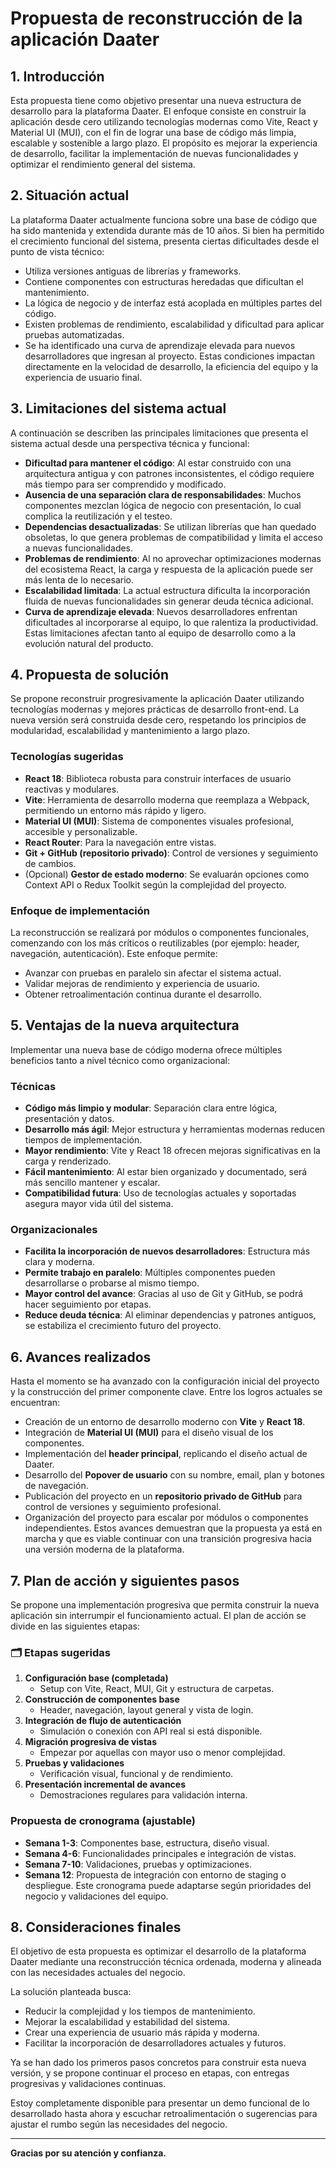 # Propuesta de reconstrucción de la aplicación Daater

## 1. Introducción

Esta propuesta tiene como objetivo presentar una nueva estructura de desarrollo para la plataforma Daater. El enfoque consiste en construir la aplicación desde cero utilizando tecnologías modernas como Vite, React y Material UI (MUI), con el fin de lograr una base de código más limpia, escalable y sostenible a largo plazo.
El propósito es mejorar la experiencia de desarrollo, facilitar la implementación de nuevas funcionalidades y optimizar el rendimiento general del sistema.

## 2. Situación actual

La plataforma Daater actualmente funciona sobre una base de código que ha sido mantenida y extendida durante más de 10 años. Si bien ha permitido el crecimiento funcional del sistema, presenta ciertas dificultades desde el punto de vista técnico:
- Utiliza versiones antiguas de librerías y frameworks.
- Contiene componentes con estructuras heredadas que dificultan el mantenimiento.
- La lógica de negocio y de interfaz está acoplada en múltiples partes del código.
- Existen problemas de rendimiento, escalabilidad y dificultad para aplicar pruebas automatizadas.
- Se ha identificado una curva de aprendizaje elevada para nuevos desarrolladores que ingresan al proyecto.
Estas condiciones impactan directamente en la velocidad de desarrollo, la eficiencia del equipo y la experiencia de usuario final.

## 3. Limitaciones del sistema actual

A continuación se describen las principales limitaciones que presenta el sistema actual desde una perspectiva técnica y funcional:
- **Dificultad para mantener el código**: Al estar construido con una arquitectura antigua y con patrones inconsistentes, el código requiere más tiempo para ser comprendido y modificado.
- **Ausencia de una separación clara de responsabilidades**: Muchos componentes mezclan lógica de negocio con presentación, lo cual complica la reutilización y el testeo.
- **Dependencias desactualizadas**: Se utilizan librerías que han quedado obsoletas, lo que genera problemas de compatibilidad y limita el acceso a nuevas funcionalidades.
- **Problemas de rendimiento**: Al no aprovechar optimizaciones modernas del ecosistema React, la carga y respuesta de la aplicación puede ser más lenta de lo necesario.
- **Escalabilidad limitada**: La actual estructura dificulta la incorporación fluida de nuevas funcionalidades sin generar deuda técnica adicional.
- **Curva de aprendizaje elevada**: Nuevos desarrolladores enfrentan dificultades al incorporarse al equipo, lo que ralentiza la productividad.
Estas limitaciones afectan tanto al equipo de desarrollo como a la evolución natural del producto.

## 4. Propuesta de solución

Se propone reconstruir progresivamente la aplicación Daater utilizando tecnologías modernas y mejores prácticas de desarrollo front-end. La nueva versión será construida desde cero, respetando los principios de modularidad, escalabilidad y mantenimiento a largo plazo.

### Tecnologías sugeridas
- **React 18**: Biblioteca robusta para construir interfaces de usuario reactivas y modulares.
- **Vite**: Herramienta de desarrollo moderna que reemplaza a Webpack, permitiendo un entorno más rápido y ligero.
- **Material UI (MUI)**: Sistema de componentes visuales profesional, accesible y personalizable.
- **React Router**: Para la navegación entre vistas.
- **Git + GitHub (repositorio privado)**: Control de versiones y seguimiento de cambios.
- (Opcional) **Gestor de estado moderno**: Se evaluarán opciones como Context API o Redux Toolkit según la complejidad del proyecto.

### Enfoque de implementación
La reconstrucción se realizará por módulos o componentes funcionales, comenzando con los más críticos o reutilizables (por ejemplo: header, navegación, autenticación).
Este enfoque permite:
- Avanzar con pruebas en paralelo sin afectar el sistema actual.
- Validar mejoras de rendimiento y experiencia de usuario.
- Obtener retroalimentación continua durante el desarrollo.

## 5. Ventajas de la nueva arquitectura

Implementar una nueva base de código moderna ofrece múltiples beneficios tanto a nivel técnico como organizacional:

### Técnicas
- **Código más limpio y modular**: Separación clara entre lógica, presentación y datos.
- **Desarrollo más ágil**: Mejor estructura y herramientas modernas reducen tiempos de implementación.
- **Mayor rendimiento**: Vite y React 18 ofrecen mejoras significativas en la carga y renderizado.
- **Fácil mantenimiento**: Al estar bien organizado y documentado, será más sencillo mantener y escalar.
- **Compatibilidad futura**: Uso de tecnologías actuales y soportadas asegura mayor vida útil del sistema.

### Organizacionales
- **Facilita la incorporación de nuevos desarrolladores**: Estructura más clara y moderna.
- **Permite trabajo en paralelo**: Múltiples componentes pueden desarrollarse o probarse al mismo tiempo.
- **Mayor control del avance**: Gracias al uso de Git y GitHub, se podrá hacer seguimiento por etapas.
- **Reduce deuda técnica**: Al eliminar dependencias y patrones antiguos, se estabiliza el crecimiento futuro del proyecto.

## 6. Avances realizados

Hasta el momento se ha avanzado con la configuración inicial del proyecto y la construcción del primer componente clave. Entre los logros actuales se encuentran:
- Creación de un entorno de desarrollo moderno con **Vite** y **React 18**.
- Integración de **Material UI (MUI)** para el diseño visual de los componentes.
- Implementación del **header principal**, replicando el diseño actual de Daater.
- Desarrollo del **Popover de usuario** con su nombre, email, plan y botones de navegación.
- Publicación del proyecto en un **repositorio privado de GitHub** para control de versiones y seguimiento profesional.
- Organización del proyecto para escalar por módulos o componentes independientes.
Estos avances demuestran que la propuesta ya está en marcha y que es viable continuar con una transición progresiva hacia una versión moderna de la plataforma.

## 7. Plan de acción y siguientes pasos

Se propone una implementación progresiva que permita construir la nueva aplicación sin interrumpir el funcionamiento actual. El plan de acción se divide en las siguientes etapas:

### 🗂 Etapas sugeridas
1. **Configuración base (completada)**  
   - Setup con Vite, React, MUI, Git y estructura de carpetas.
2. **Construcción de componentes base**  
   - Header, navegación, layout general y vista de login.
3. **Integración de flujo de autenticación**  
   - Simulación o conexión con API real si está disponible.
4. **Migración progresiva de vistas**  
   - Empezar por aquellas con mayor uso o menor complejidad.
5. **Pruebas y validaciones**  
   - Verificación visual, funcional y de rendimiento.
6. **Presentación incremental de avances**  
   - Demostraciones regulares para validación interna.

### Propuesta de cronograma (ajustable)

- **Semana 1-3**: Componentes base, estructura, diseño visual.
- **Semana 4-6**: Funcionalidades principales e integración de vistas.
- **Semana 7-10**: Validaciones, pruebas y optimizaciones.
- **Semana 12**: Propuesta de integración con entorno de staging o despliegue.
Este cronograma puede adaptarse según prioridades del negocio y validaciones del equipo.

## 8. Consideraciones finales

El objetivo de esta propuesta es optimizar el desarrollo de la plataforma Daater mediante una reconstrucción técnica ordenada, moderna y alineada con las necesidades actuales del negocio.

La solución planteada busca:

- Reducir la complejidad y los tiempos de mantenimiento.
- Mejorar la escalabilidad y estabilidad del sistema.
- Crear una experiencia de usuario más rápida y moderna.
- Facilitar la incorporación de desarrolladores actuales y futuros.

Ya se han dado los primeros pasos concretos para construir esta nueva versión, y se propone continuar el proceso en etapas, con entregas progresivas y validaciones continuas.

Estoy completamente disponible para presentar un demo funcional de lo desarrollado hasta ahora y escuchar retroalimentación o sugerencias para ajustar el rumbo según las necesidades del negocio.

---

**Gracias por su atención y confianza.**
